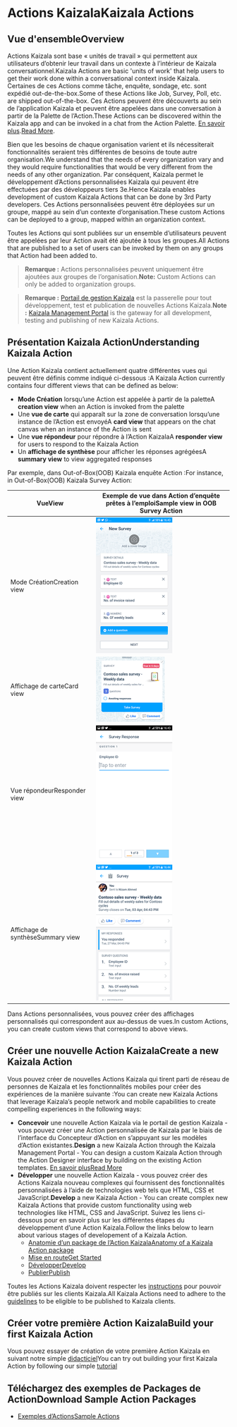 # <a name="kaizala-actions"></a><span data-ttu-id="f2e9e-101">Actions Kaizala</span><span class="sxs-lookup"><span data-stu-id="f2e9e-101">Kaizala Actions</span></span>

## <a name="overview"></a><span data-ttu-id="f2e9e-102">Vue d'ensemble</span><span class="sxs-lookup"><span data-stu-id="f2e9e-102">Overview</span></span>
<span data-ttu-id="f2e9e-103">Actions Kaizala sont base « unités de travail » qui permettent aux utilisateurs d’obtenir leur travail dans un contexte à l’intérieur de Kaizala conversationnel.</span><span class="sxs-lookup"><span data-stu-id="f2e9e-103">Kaizala Actions are basic 'units of work' that help users to get their work done within a conversational context inside Kaizala.</span></span> <span data-ttu-id="f2e9e-104">Certaines de ces Actions comme tâche, enquête, sondage, etc. sont expédié out-de-the-box.</span><span class="sxs-lookup"><span data-stu-id="f2e9e-104">Some of these Actions like Job, Survey, Poll, etc. are shipped out-of-the-box.</span></span> <span data-ttu-id="f2e9e-105">Ces Actions peuvent être découverts au sein de l’application Kaizala et peuvent être appelées dans une conversation à partir de la Palette de l’Action.</span><span class="sxs-lookup"><span data-stu-id="f2e9e-105">These Actions can be discovered within the Kaizala app and can be invoked in a chat from the Action Palette.</span></span> <span data-ttu-id="f2e9e-106">[En savoir plus](https://support.office.com/en-us/article/Kaizala-Actions-1EACC59A-DD14-43E9-B6B0-3C78773D5496).</span><span class="sxs-lookup"><span data-stu-id="f2e9e-106">[Read More](https://support.office.com/en-us/article/Kaizala-Actions-1EACC59A-DD14-43E9-B6B0-3C78773D5496).</span></span>

<span data-ttu-id="f2e9e-107">Bien que les besoins de chaque organisation varient et ils nécessiterait fonctionnalités seraient très différentes de besoins de toute autre organisation.</span><span class="sxs-lookup"><span data-stu-id="f2e9e-107">We understand that the needs of every organization vary and they would require functionalities that would be very different from the needs of any other organization.</span></span> <span data-ttu-id="f2e9e-108">Par conséquent, Kaizala permet le développement d’Actions personnalisées Kaizala qui peuvent être effectuées par des développeurs tiers 3e.</span><span class="sxs-lookup"><span data-stu-id="f2e9e-108">Hence Kaizala enables development of custom Kaizala Actions that can be done by 3rd Party developers.</span></span> <span data-ttu-id="f2e9e-109">Ces Actions personnalisées peuvent être déployées sur un groupe, mappé au sein d’un contexte d’organisation.</span><span class="sxs-lookup"><span data-stu-id="f2e9e-109">These custom Actions can be deployed to a group, mapped within an organization context.</span></span></br>

<span data-ttu-id="f2e9e-110">Toutes les Actions qui sont publiées sur un ensemble d’utilisateurs peuvent être appelées par leur Action avait été ajoutée à tous les groupes.</span><span class="sxs-lookup"><span data-stu-id="f2e9e-110">All Actions that are published to a set of users can be invoked by them on any groups that Action had been added to.</span></span> 

> <span data-ttu-id="f2e9e-111">**Remarque :** Actions personnalisées peuvent uniquement être ajoutées aux groupes de l’organisation.</span><span class="sxs-lookup"><span data-stu-id="f2e9e-111">**Note:** Custom Actions can only be added to organization groups.</span></span>

> <span data-ttu-id="f2e9e-112">**Remarque :** [Portail de gestion Kaizala](https://manage.kaiza.la) est la passerelle pour tout développement, test et publication de nouvelles Actions Kaizala.</span><span class="sxs-lookup"><span data-stu-id="f2e9e-112">**Note :** [Kaizala Management Portal](https://manage.kaiza.la) is the gateway for all development, testing and publishing of new Kaizala Actions.</span></span>

## <a name="understanding-kaizala-action"></a><span data-ttu-id="f2e9e-113">Présentation Kaizala Action</span><span class="sxs-lookup"><span data-stu-id="f2e9e-113">Understanding Kaizala Action</span></span>

<span data-ttu-id="f2e9e-114">Une Action Kaizala contient actuellement quatre différentes vues qui peuvent être définis comme indiqué ci-dessous :</span><span class="sxs-lookup"><span data-stu-id="f2e9e-114">A Kaizala Action currently contains four different views that can be defined as below:</span></span>

* <span data-ttu-id="f2e9e-115">**Mode Création** lorsqu’une Action est appelée à partir de la palette</span><span class="sxs-lookup"><span data-stu-id="f2e9e-115">A **creation view** when an Action is invoked from the palette</span></span>
* <span data-ttu-id="f2e9e-116">Une **vue de carte** qui apparaît sur la zone de conversation lorsqu’une instance de l’Action est envoyé</span><span class="sxs-lookup"><span data-stu-id="f2e9e-116">A **card view** that appears on the chat canvas when an instance of the Action is sent</span></span>
* <span data-ttu-id="f2e9e-117">Une **vue répondeur** pour répondre à l’Action Kaizala</span><span class="sxs-lookup"><span data-stu-id="f2e9e-117">A **responder view** for users to respond to the Kaizala Action</span></span>
* <span data-ttu-id="f2e9e-118">Un **affichage de synthèse** pour afficher les réponses agrégées</span><span class="sxs-lookup"><span data-stu-id="f2e9e-118">A **summary view** to view aggregated responses</span></span>

<span data-ttu-id="f2e9e-119">Par exemple, dans Out-of-Box(OOB) Kaizala enquête Action :</span><span class="sxs-lookup"><span data-stu-id="f2e9e-119">For instance, in Out-of-Box(OOB) Kaizala Survey Action:</span></span>

| <span data-ttu-id="f2e9e-120">Vue</span><span class="sxs-lookup"><span data-stu-id="f2e9e-120">View</span></span> | <span data-ttu-id="f2e9e-121">Exemple de vue dans Action d’enquête prêtes à l’emploi</span><span class="sxs-lookup"><span data-stu-id="f2e9e-121">Sample view in OOB Survey Action</span></span> |
|------|----------------------------------|
| <span data-ttu-id="f2e9e-122">Mode Création</span><span class="sxs-lookup"><span data-stu-id="f2e9e-122">Creation view</span></span>| ![](../images/CreationView.png)|
| <span data-ttu-id="f2e9e-123">Affichage de carte</span><span class="sxs-lookup"><span data-stu-id="f2e9e-123">Card view</span></span> |![](../images/Chatcard.png) |
| <span data-ttu-id="f2e9e-124">Vue répondeur</span><span class="sxs-lookup"><span data-stu-id="f2e9e-124">Responder view</span></span> |![](../images/ResponseView.png) |
| <span data-ttu-id="f2e9e-125">Affichage de synthèse</span><span class="sxs-lookup"><span data-stu-id="f2e9e-125">Summary view</span></span> |![](../images/SummaryView.png) |

<span data-ttu-id="f2e9e-126">Dans Actions personnalisées, vous pouvez créer des affichages personnalisés qui correspondent aux au-dessus de vues.</span><span class="sxs-lookup"><span data-stu-id="f2e9e-126">In custom Actions, you can create custom views that correspond to above views.</span></span>

## <a name="create-a-new-kaizala-action"></a><span data-ttu-id="f2e9e-127">Créer une nouvelle Action Kaizala</span><span class="sxs-lookup"><span data-stu-id="f2e9e-127">Create a new Kaizala Action</span></span>
<span data-ttu-id="f2e9e-128">Vous pouvez créer de nouvelles Actions Kaizala qui tirent parti de réseau de personnes de Kaizala et les fonctionnalités mobiles pour créer des expériences de la manière suivante :</span><span class="sxs-lookup"><span data-stu-id="f2e9e-128">You can create new Kaizala Actions that leverage Kaizala’s people network and mobile capabilities to create compelling experiences in the following ways:</span></span>

* <span data-ttu-id="f2e9e-129">**Concevoir** une nouvelle Action Kaizala via le portail de gestion Kaizala - vous pouvez créer une Action personnalisée de Kaizala par le biais de l’interface du Concepteur d’Action en s’appuyant sur les modèles d’Action existantes.</span><span class="sxs-lookup"><span data-stu-id="f2e9e-129">**Design** a new Kaizala Action through the Kaizala Management Portal - You can design a custom Kaizala Action through the Action Designer interface by building on the existing Action templates.</span></span> [<span data-ttu-id="f2e9e-130">En savoir plus</span><span class="sxs-lookup"><span data-stu-id="f2e9e-130">Read More</span></span>](https://support.office.com/en-us/article/Kaizala-Actions-1eacc59a-dd14-43e9-b6b0-3c78773d5496?ui=en-US&rs=en-US&ad=US)
* <span data-ttu-id="f2e9e-131">**Développer** une nouvelle Action Kaizala - vous pouvez créer des Actions Kaizala nouveau complexes qui fournissent des fonctionnalités personnalisées à l’aide de technologies web tels que HTML, CSS et JavaScript.</span><span class="sxs-lookup"><span data-stu-id="f2e9e-131">**Develop** a new Kaizala Action - You can create complex new Kaizala Actions that provide custom functionality using web technologies like HTML, CSS and JavaScript.</span></span> <span data-ttu-id="f2e9e-132">Suivez les liens ci-dessous pour en savoir plus sur les différentes étapes du développement d’une Action Kaizala.</span><span class="sxs-lookup"><span data-stu-id="f2e9e-132">Follow the links below to learn about various stages of developement of a Kaizala Action.</span></span>
    *   [<span data-ttu-id="f2e9e-133">Anatomie d’un package de l’Action Kaizala</span><span class="sxs-lookup"><span data-stu-id="f2e9e-133">Anatomy of a Kaizala Action package</span></span>](anatomy.md)
    *   [<span data-ttu-id="f2e9e-134">Mise en route</span><span class="sxs-lookup"><span data-stu-id="f2e9e-134">Get Started</span></span>](get_started.md)
    *   [<span data-ttu-id="f2e9e-135">Développer</span><span class="sxs-lookup"><span data-stu-id="f2e9e-135">Develop</span></span>](develop.md)
    *   [<span data-ttu-id="f2e9e-136">Publier</span><span class="sxs-lookup"><span data-stu-id="f2e9e-136">Publish</span></span>](publish.md)

<span data-ttu-id="f2e9e-137">Toutes les Actions Kaizala doivent respecter les [instructions](validation.md) pour pouvoir être publiés sur les clients Kaizala.</span><span class="sxs-lookup"><span data-stu-id="f2e9e-137">All Kaizala Actions need to adhere to the [guidelines](validation.md) to be eligible to be published to Kaizala clients.</span></span>

## <a name="build-your-first-kaizala-action"></a><span data-ttu-id="f2e9e-138">Créer votre première Action Kaizala</span><span class="sxs-lookup"><span data-stu-id="f2e9e-138">Build your first Kaizala Action</span></span>

<span data-ttu-id="f2e9e-139">Vous pouvez essayer de création de votre première Action Kaizala en suivant notre simple [didacticiel](tutorial.md)</span><span class="sxs-lookup"><span data-stu-id="f2e9e-139">You can try out building your first Kaizala Action by following our simple [tutorial](tutorial.md)</span></span>

## <a name="download-sample-action-packages"></a><span data-ttu-id="f2e9e-140">Téléchargez des exemples de Packages de Action</span><span class="sxs-lookup"><span data-stu-id="f2e9e-140">Download Sample Action Packages</span></span>

*  [<span data-ttu-id="f2e9e-141">Exemples d’Actions</span><span class="sxs-lookup"><span data-stu-id="f2e9e-141">Sample Actions</span></span>](https://manage.kaiza.la/MiniApps/DownloadSDK)

